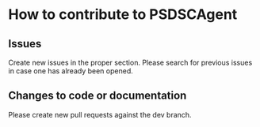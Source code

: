 # How to contribute to **PSDSCAgent**

## Issues
Create new issues in the proper section. Please search for previous issues in case one has already been opened.

## Changes to code or documentation
Please create new pull requests against the dev branch.